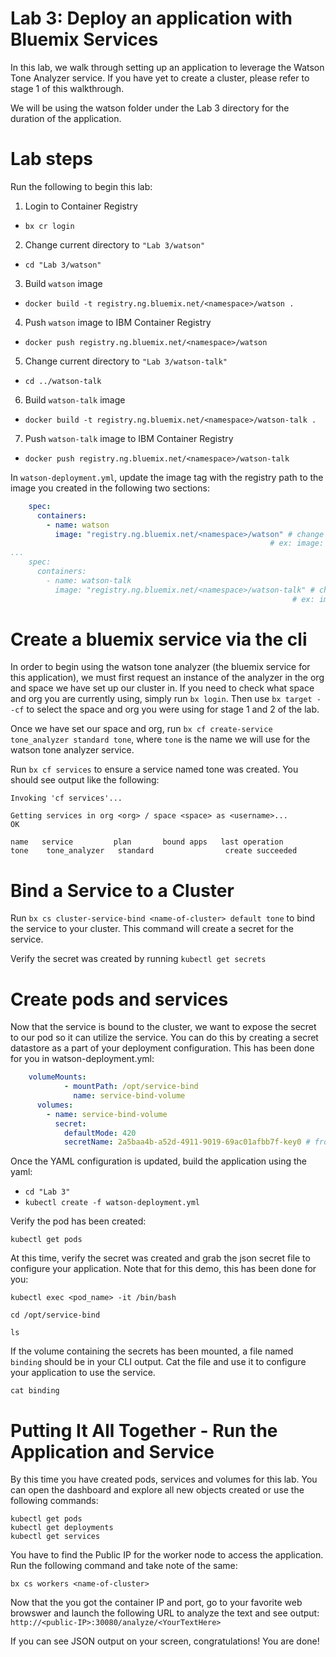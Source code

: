 # Lab 3: Deploy an application with Bluemix Services

In this lab, we walk through setting up an application to leverage the Watson Tone Analyzer service. If you have yet to create a cluster, please refer to stage 1 of this walkthrough.

We will be using the watson folder under the Lab 3 directory for the duration of the application.

# Lab steps

Run the following to begin this lab:

1. Login to Container Registry
  - `bx cr login`


2. Change current directory to `"Lab 3/watson"`
  - `cd "Lab 3/watson"`


3. Build `watson` image
  - `docker build -t registry.ng.bluemix.net/<namespace>/watson .`

4. Push `watson` image to IBM Container Registry
  - `docker push registry.ng.bluemix.net/<namespace>/watson`


5. Change current directory to `"Lab 3/watson-talk"`
  - `cd ../watson-talk`


6. Build `watson-talk` image
  - `docker build -t registry.ng.bluemix.net/<namespace>/watson-talk .`


7. Push `watson-talk` image to IBM Container Registry

  - `docker push registry.ng.bluemix.net/<namespace>/watson-talk`

In `watson-deployment.yml`, update the image tag with the registry path to the image you created in the following two sections:

```yml
    spec:
      containers:
        - name: watson
          image: "registry.ng.bluemix.net/<namespace>/watson" # change to the path of the watson image you just pushed.
                                                          # ex: image: "registry.ng.bluemix.net/<namespace>/watson"
...
    spec:
      containers:
        - name: watson-talk
          image: "registry.ng.bluemix.net/<namespace>/watson-talk" # change to the path of the watson-talk image you just pushed.
                                                               # ex: image: "registry.ng.bluemix.net/<namespace>/watson-talk"
```


# Create a bluemix service via the cli

In order to begin using the watson tone analyzer (the bluemix service for this application), we must first request an instance of the analyzer in the org and space we have set up our cluster in. If you need to check what space and org you are currently using, simply run `bx login`. Then use `bx target --cf` to select the space and org you were using for stage 1 and 2 of the lab.

Once we have set our space and org, run `bx cf create-service tone_analyzer standard tone`, where `tone` is the name we will use for the watson tone analyzer service.

Run `bx cf services` to ensure a service named tone was created. You should see output like the following:

```
Invoking 'cf services'...

Getting services in org <org> / space <space> as <username>...
OK

name   service         plan       bound apps   last operation
tone    tone_analyzer   standard                create succeeded

```

# Bind a Service to a Cluster

Run `bx cs cluster-service-bind <name-of-cluster> default tone` to bind the service to your cluster. This command will create a secret for the service.

Verify the secret was created by running `kubectl get secrets`

# Create pods and services

Now that the service is bound to the cluster, we want to expose the secret to our pod so it can utilize the service. You can do this by creating a secret datastore as a part of your deployment configuration. This has been done for you in watson-deployment.yml:

```yml
    volumeMounts:
            - mountPath: /opt/service-bind
              name: service-bind-volume
      volumes:
        - name: service-bind-volume
          secret:
            defaultMode: 420
            secretName: 2a5baa4b-a52d-4911-9019-69ac01afbb7f-key0 # from the kubectl get secrets command above
```

Once the YAML configuration is updated, build the application using the yaml:
  - `cd "Lab 3"`
  - `kubectl create -f watson-deployment.yml`

Verify the pod has been created:

`kubectl get pods`

At this time, verify the secret was created and grab the json secret file to configure your application. Note that for this demo, this has been done for you:

`kubectl exec <pod_name> -it /bin/bash`

`cd /opt/service-bind`

`ls`

If the volume containing the secrets has been mounted, a file named `binding` should be in your CLI output. Cat the file and use it to configure your application to use the service.

`cat binding`

# Putting It All Together - Run the Application and Service

By this time you have created pods, services and volumes for this lab. You can open the dashboard and explore all new objects created or use the following commands:
  ```
  kubectl get pods
  kubectl get deployments
  kubectl get services
  ```

You have to find the Public IP for the worker node to access the application. Run the following command and take note of the same:

`bx cs workers <name-of-cluster>`

Now that the you got the container IP and port, go to your favorite web browswer and launch the following URL to analyze the text and see output: `http://<public-IP>:30080/analyze/<YourTextHere>`

If you can see JSON output on your screen, congratulations! You are done!
